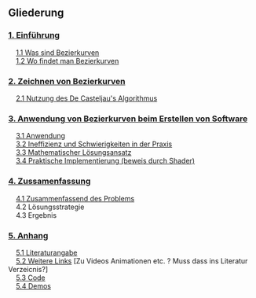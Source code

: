 ## Gliederung

### [1. Einführung](./chapter_1.md)
&nbsp;&nbsp;&nbsp;&nbsp;[1.1 Was sind Bezierkurven](chapter_1/WasSindBezierkurven.md) \
&nbsp;&nbsp;&nbsp;&nbsp;[1.2 Wo findet man Bezierkurven](chapter_1/WoFindetManBezierkurven.md)
### [2. Zeichnen von Bezierkurven](chapter_2.md)
&nbsp;&nbsp;&nbsp;&nbsp;[2.1 Nutzung des De Casteljau's Algorithmus](chapter_2.md#21-nutzung-des-de-casteljaus-algorithmus)
### [3. Anwendung von Bezierkurven beim Erstellen von Software](chapter_3.md)
&nbsp;&nbsp;&nbsp;&nbsp;[3.1 Anwendung](chapter_3/Anwendung.md) \
&nbsp;&nbsp;&nbsp;&nbsp;[3.2 Ineffizienz und Schwierigkeiten in der Praxis](chapter_3/IneffizienzUndSchwierigkeitenInDerPraxis.md) \
&nbsp;&nbsp;&nbsp;&nbsp;[3.3 Mathematischer Lösungsansatz](chapter_3/MathematischerLoesungsansatz.md) \
&nbsp;&nbsp;&nbsp;&nbsp;[3.4 Praktische Implementierung (beweis durch Shader)](chapter_3/PraktischeImplementierung.md)
### [4. Zussamenfassung](chapter_4.md)
&nbsp;&nbsp;&nbsp;&nbsp;[4.1 Zusammenfassend des Problems](chapter_4.md) \
&nbsp;&nbsp;&nbsp;&nbsp;4.2 Lösungsstrategie \
&nbsp;&nbsp;&nbsp;&nbsp;4.3 Ergebnis
### [5. Anhang](chapter_5.md)
&nbsp;&nbsp;&nbsp;&nbsp;[5.1 Literaturangabe](chapter_5/Literaturangabe.md) \
&nbsp;&nbsp;&nbsp;&nbsp;[5.2 Weitere Links](chapter_5/WeitereLinks.md) [Zu Videos Animationen etc. ? Muss dass ins Literatur Verzeicnis?] \
&nbsp;&nbsp;&nbsp;&nbsp;[5.3 Code](chapter_5/Code.md) \
&nbsp;&nbsp;&nbsp;&nbsp;[5.4 Demos](chapter_5/Demos.md)
